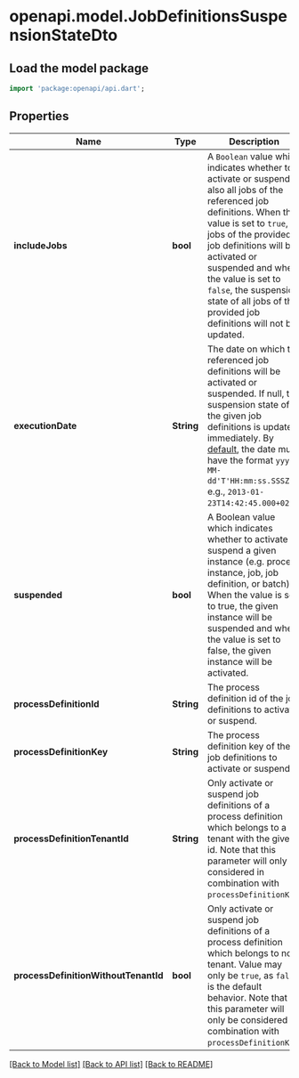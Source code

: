 # openapi.model.JobDefinitionsSuspensionStateDto

## Load the model package
```dart
import 'package:openapi/api.dart';
```

## Properties
Name | Type | Description | Notes
------------ | ------------- | ------------- | -------------
**includeJobs** | **bool** | A `Boolean` value which indicates whether to activate or suspend also all jobs of the referenced job definitions. When the value is set to `true`, all jobs of the provided job definitions will be activated or suspended and when the value is set to `false`, the suspension state of all jobs of the provided job definitions will not be updated. | [optional] 
**executionDate** | **String** | The date on which the referenced job definitions will be activated or suspended. If null, the suspension state of the given job definitions is updated immediately. By [default](https://docs.camunda.org/manual/7.20/reference/rest/overview/date-format/), the date must have the format `yyyy-MM- dd'T'HH:mm:ss.SSSZ`, e.g., `2013-01-23T14:42:45.000+0200`. | [optional] 
**suspended** | **bool** | A Boolean value which indicates whether to activate or suspend a given instance  (e.g. process instance, job, job definition, or batch). When the value is set to true,  the given instance will be suspended and when the value is set to false,  the given instance will be activated. | [optional] 
**processDefinitionId** | **String** | The process definition id of the job definitions to activate or suspend. | [optional] 
**processDefinitionKey** | **String** | The process definition key of the job definitions to activate or suspend. | [optional] 
**processDefinitionTenantId** | **String** | Only activate or suspend job definitions of a process definition which belongs to a tenant with the given id.  Note that this parameter will only be considered  in combination with `processDefinitionKey`. | [optional] 
**processDefinitionWithoutTenantId** | **bool** | Only activate or suspend job definitions of a process definition which belongs to no tenant. Value may only be `true`, as `false` is the default behavior.  Note that this parameter will only be considered  in combination with `processDefinitionKey`. | [optional] 

[[Back to Model list]](../README.md#documentation-for-models) [[Back to API list]](../README.md#documentation-for-api-endpoints) [[Back to README]](../README.md)



